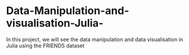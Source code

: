 # Data-Manipulation-and-visualisation-Julia-
In this project, we will see the data manipulation and data visualisation in Julia using the FRIENDS dataset
